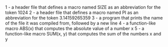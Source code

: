 1 - a header file that defines a macro named SIZE as an abbreviation for the token 1024
2 - a header file that defines a macro named PI as an abbreviation for the token 3.14159265359
3 - a program that prints the name of the file it was compiled from, followed by a new line
4 - a function-like macro ABS(x) that computes the absolute value of a number x
5 - a function-like macro SUM(x, y) that computes the sum of the numbers x and y
